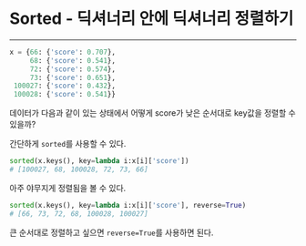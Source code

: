 # Sorted - 딕셔너리 안에 딕셔너리 정렬하기

---

```python
x = {66: {'score': 0.707},
     68: {'score': 0.541},
     72: {'score': 0.574},
     73: {'score': 0.651},
 100027: {'score': 0.432},
 100028: {'score': 0.541}}
 ```

데이터가 다음과 같이 있는 상태에서 어떻게 score가 낮은
순서대로 key값을 정렬할 수 있을까?

간단하게 `sorted`를 사용할 수 있다.



```python
sorted(x.keys(), key=lambda i:x[i]['score'])
# [100027, 68, 100028, 72, 73, 66]
```

아주 야무지게 정렬됨을 볼 수 있다.

```python
sorted(x.keys(), key=lambda i:x[i]['score'], reverse=True)
# [66, 73, 72, 68, 100028, 100027]
```

큰 순서대로 정렬하고 싶으면 `reverse=True`를 사용하면 된다.